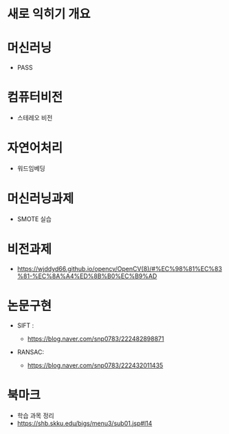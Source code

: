 # 새로 익히기 개요

# 머신러닝

+ PASS

# 컴퓨터비전
  
  + 스테레오 비전
   
# 자연어처리 
    
  + 워드임베딩 

# 머신러닝과제

+ SMOTE 실습 

# 비전과제

+ https://wjddyd66.github.io/opencv/OpenCV(8)/#%EC%98%81%EC%83%81-%EC%8A%A4%ED%8B%B0%EC%B9%AD

# 논문구현

+ SIFT : 
  + https://blog.naver.com/snp0783/222482898871

+ RANSAC:
  + https://blog.naver.com/snp0783/222432011435
 
 # 북마크
 
 + 학습 과목 정리 
  + https://shb.skku.edu/bigs/menu3/sub01.jsp#l14 


